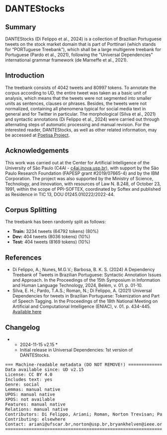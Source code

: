 
# DANTEStocks

## Summary
DANTEStocks (Di Felippo et al., 2024) is a collection of Brazilian Portuguese tweets on the stock market domain that is part of Porttinari (which stands for “PORTuguese Treebank”), which shall be a large multigenre treebank for Portuguese (Pardo et al., 2021), following the "Universal Dependencies" international grammar framework (de Marneffe et al., 2021).

## Introduction
The treebank consists of 4042 tweets and 80997 tokens. To annotate the corpus according to UD, the entire tweet was taken as a basic unit of analysis, which means that the tweets were not segmented into smaller units as sentences, clauses or phrases. Besides, the tweets were not normalized, containing all phenomena typical for social media text in general and for Twitter in particular. The morphological (Silva et al., 2021) and syntactic annotations (Di Felippo et al., 2024) were carried out through alternating steps of automatic processing and manual revision. For the interested reader, DANTEStocks, as well as other related information, may be accessed at [Poetisa Project](https://sites.google.com/icmc.usp.br/poetisa/porttinari).

## Acknowledgements
This work was carried out at the Center for Artificial Intelligence of the University of São Paulo (C4AI - [c4ai.inova.usp.br](http://c4ai.inova.usp.br/)), with support by the São Paulo Research Foundation (FAPESP grant #2019/07665-4) and by the IBM Corporation. The project was also supported by the Ministry of Science, Technology, and Innovation, with resources of Law N. 8.248, of October 23, 1991, within the scope of PPI-SOFTEX, coordinated by Softex and published as Residence in TIC 13, DOU 01245.010222/2022-44.

## Corpus Splitting
The treebank has been randomly split as follows:
- **Train:** 3234 tweets (64792 tokens) (80%)
- **Dev:** 404 tweets (8036 tokens) (10%)
- **Test:** 404 tweets (8169 tokens) (10%)

## References
- Di Felippo, A.; Nunes, M.G.V.; Barbosa, B. K. S. (2024) A Dependency Treebank of Tweets in Brazilian Portuguese: Syntactic Annotation Issues and Approach. In the Proceedings of the 15th Symposium in Information and Human Language Technology, 2024, Belém, v. 01. p. 01-10.
- Silva, E. H.; Pardo, T.A.S.; Roman, N.; Di Felippo, A. (2021) Universal Dependencies for tweets in Brazilian Portuguese: Tokenization and Part of Speech Tagging. In the Proceedings of the 18th National Meeting on Artificial and Computational Intelligence (ENIAC), v. 01. p. 434-445. [Available here](https://sol.sbc.org.br/index.php/eniac/article/view/18273/18107)

## Changelog
- * 2024-11-15 v2.15 *
  - Initial release in Universal Dependencies: 1st version of DANTEStocks.

<pre>
=== Machine-readable metadata (DO NOT REMOVE!) ================================
Data available since: UD v2.15
License: CC BY 4.0
Includes text: yes
Genre: social
Lemmas: manual native
UPOS: manual native
XPOS: not available
Features: manual native
Relations: manual native
Contributors: Di Felippo, Ariani; Roman, Norton Trevisan; Pardo, Thiago Alexandre Salgueiro; Barbosa, Bryan Khelven da Silva; Nunes, Maria das Graças Volpe
Contributing: elsewhere
Contact: ariani@ufscar.br,norton@usp.br,bryankhelven@ieee.org
===============================================================================
</pre>